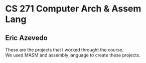 # CS 271 Computer Arch & Assem Lang
## Eric Azevedo
These are the projects that I worked throught the course.  
We used MASM and assembly language to create these projects. 
